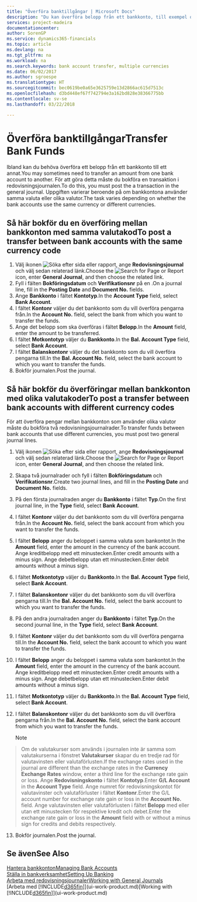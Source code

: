 ```yaml
---
title: "Överföra banktillgångar | Microsoft Docs"
description: "Du kan överföra belopp från ett bankkonto, till exempel olika valutor genom att bokföra transaktionen i redovisningsjournalen."
services: project-madeira
documentationcenter: 
author: SorenGP
ms.service: dynamics365-financials
ms.topic: article
ms.devlang: na
ms.tgt_pltfrm: na
ms.workload: na
ms.search.keywords: bank account transfer, multiple currencies
ms.date: 06/02/2017
ms.author: sgroespe
ms.translationtype: HT
ms.sourcegitcommit: bec0619be0a65e3625759e13d2866ac615d7513c
ms.openlocfilehash: d3bd448ef67f742794e3a162bd828e38366775bb
ms.contentlocale: sv-se
ms.lasthandoff: 03/22/2018

---
```

# <a name="transfer-bank-funds"></a><span data-ttu-id="acd0b-103">Överföra banktillgångar</span><span class="sxs-lookup"><span data-stu-id="acd0b-103">Transfer Bank Funds</span></span>
<span data-ttu-id="acd0b-104">Ibland kan du behöva överföra ett belopp från ett bankkonto till ett annat.</span><span class="sxs-lookup"><span data-stu-id="acd0b-104">You may sometimes need to transfer an amount from one bank account to another.</span></span> <span data-ttu-id="acd0b-105">För att göra detta måste du bokföra en transaktion i redovisningsjournalen.</span><span class="sxs-lookup"><span data-stu-id="acd0b-105">To do this, you must post the a transaction in the general journal.</span></span> <span data-ttu-id="acd0b-106">Uppgiften varierar beroende på om bankkontona använder samma valuta eller olika valutor.</span><span class="sxs-lookup"><span data-stu-id="acd0b-106">The task varies depending on whether the bank accounts use the same currency or different currencies.</span></span>

## <a name="to-post-a-transfer-between-bank-accounts-with-the-same-currency-code"></a><span data-ttu-id="acd0b-107">Så här bokför du en överföring mellan bankkonton med samma valutakod</span><span class="sxs-lookup"><span data-stu-id="acd0b-107">To post a transfer between bank accounts with the same currency code</span></span>
1. <span data-ttu-id="acd0b-108">Välj ikonen ![Söka efter sida eller rapport](media/ui-search/search_small.png "Ikonen Söka efter sida eller rapport"), ange **Redovisningsjournal** och välj sedan relaterad länk.</span><span class="sxs-lookup"><span data-stu-id="acd0b-108">Choose the ![Search for Page or Report](media/ui-search/search_small.png "Search for Page or Report icon") icon, enter **General Journal**, and then choose the related link.</span></span>
2. <span data-ttu-id="acd0b-109">Fyll i fälten **Bokföringsdatum** och **Verifikationsnr** på en .</span><span class="sxs-lookup"><span data-stu-id="acd0b-109">On a journal line, fill in the **Posting Date** and **Document No.** fields.</span></span>
3. <span data-ttu-id="acd0b-110">Ange **Bankkonto** i fältet **Kontotyp**.</span><span class="sxs-lookup"><span data-stu-id="acd0b-110">In the **Account Type** field, select **Bank Account**.</span></span>
4. <span data-ttu-id="acd0b-111">I fältet **Kontonr** väljer du det bankkonto som du vill överföra pengarna från.</span><span class="sxs-lookup"><span data-stu-id="acd0b-111">In the **Account No.** field, select the bank from which you want to transfer the funds.</span></span>
5. <span data-ttu-id="acd0b-112">Ange det belopp som ska överföras i fältet **Belopp**.</span><span class="sxs-lookup"><span data-stu-id="acd0b-112">In the **Amount** field, enter the amount to be transferred.</span></span>
6. <span data-ttu-id="acd0b-113">I fältet **Motkontotyp** väljer du **Bankkonto**.</span><span class="sxs-lookup"><span data-stu-id="acd0b-113">In the **Bal. Account Type** field, select **Bank Account**.</span></span>
7. <span data-ttu-id="acd0b-114">I fältet **Balanskontonr** väljer du det bankkonto som du vill överföra pengarna till.</span><span class="sxs-lookup"><span data-stu-id="acd0b-114">In the **Bal. Account No.** field, select the bank account to which you want to transfer the funds.</span></span>
8. <span data-ttu-id="acd0b-115">Bokför journalen.</span><span class="sxs-lookup"><span data-stu-id="acd0b-115">Post the journal.</span></span>

## <a name="to-post-a-transfer-between-bank-accounts-with-different-currency-codes"></a><span data-ttu-id="acd0b-116">Så här bokför du överföringar mellan bankkonton med olika valutakoder</span><span class="sxs-lookup"><span data-stu-id="acd0b-116">To post a transfer between bank accounts with different currency codes</span></span>
<span data-ttu-id="acd0b-117">För att överföra pengar mellan bankkonton som använder olika valutor måste du bokföra två redovisningsjournalrader.</span><span class="sxs-lookup"><span data-stu-id="acd0b-117">To transfer funds between bank accounts that use different currencies, you must post two general journal lines.</span></span>

1. <span data-ttu-id="acd0b-118">Välj ikonen ![Söka efter sida eller rapport](media/ui-search/search_small.png "Ikonen Söka efter sida eller rapport"), ange **Redovisningsjournal** och välj sedan relaterad länk.</span><span class="sxs-lookup"><span data-stu-id="acd0b-118">Choose the ![Search for Page or Report](media/ui-search/search_small.png "Search for Page or Report icon") icon, enter **General Journal**, and then choose the related link.</span></span>
2. <span data-ttu-id="acd0b-119">Skapa två journalrader och fyll i fälten **Bokföringsdatum** och **Verifikationsnr**.</span><span class="sxs-lookup"><span data-stu-id="acd0b-119">Create two journal lines, and fill in the **Posting Date** and **Document No.** fields.</span></span>
3. <span data-ttu-id="acd0b-120">På den första journalraden anger du **Bankkonto** i fältet **Typ**.</span><span class="sxs-lookup"><span data-stu-id="acd0b-120">On the first journal line, in the **Type** field, select **Bank Account**.</span></span>
4. <span data-ttu-id="acd0b-121">I fältet **Kontonr** väljer du det bankkonto som du vill överföra pengarna från.</span><span class="sxs-lookup"><span data-stu-id="acd0b-121">In the **Account No.** field, select the bank account from which you want to transfer the funds.</span></span>
5. <span data-ttu-id="acd0b-122">I fältet **Belopp** anger du beloppet i samma valuta som bankontot.</span><span class="sxs-lookup"><span data-stu-id="acd0b-122">In the **Amount** field, enter the amount in the currency of the bank account.</span></span> <span data-ttu-id="acd0b-123">Ange kreditbelopp med ett minustecken.</span><span class="sxs-lookup"><span data-stu-id="acd0b-123">Enter credit amounts with a minus sign.</span></span> <span data-ttu-id="acd0b-124">Ange debetbelopp utan ett minustecken.</span><span class="sxs-lookup"><span data-stu-id="acd0b-124">Enter debit amounts without a minus sign.</span></span>
6. <span data-ttu-id="acd0b-125">I fältet **Motkontotyp** väljer du **Bankkonto**.</span><span class="sxs-lookup"><span data-stu-id="acd0b-125">In the **Bal. Account Type** field, select **Bank Account**.</span></span>
7. <span data-ttu-id="acd0b-126">I fältet **Balanskontonr** väljer du det bankkonto som du vill överföra pengarna till.</span><span class="sxs-lookup"><span data-stu-id="acd0b-126">In the **Bal. Account No.** field, select the bank account to which you want to transfer the funds.</span></span>
8. <span data-ttu-id="acd0b-127">På den andra journalraden anger du **Bankkonto** i fältet **Typ**.</span><span class="sxs-lookup"><span data-stu-id="acd0b-127">On the second journal line, in the **Type** field, select **Bank Account**.</span></span>
9. <span data-ttu-id="acd0b-128">I fältet **Kontonr** väljer du det bankkonto som du vill överföra pengarna till.</span><span class="sxs-lookup"><span data-stu-id="acd0b-128">In the **Account No.** field, select the bank account to which you want to transfer the funds.</span></span>
10. <span data-ttu-id="acd0b-129">I fältet **Belopp** anger du beloppet i samma valuta som bankontot.</span><span class="sxs-lookup"><span data-stu-id="acd0b-129">In the **Amount** field, enter the amount in the currency of the bank account.</span></span> <span data-ttu-id="acd0b-130">Ange kreditbelopp med ett minustecken.</span><span class="sxs-lookup"><span data-stu-id="acd0b-130">Enter credit amounts with a minus sign.</span></span> <span data-ttu-id="acd0b-131">Ange debetbelopp utan ett minustecken.</span><span class="sxs-lookup"><span data-stu-id="acd0b-131">Enter debit amounts without a minus sign.</span></span>
11. <span data-ttu-id="acd0b-132">I fältet **Motkontotyp** väljer du **Bankkonto**.</span><span class="sxs-lookup"><span data-stu-id="acd0b-132">In the **Bal. Account Type** field, select **Bank Account**.</span></span>  
12. <span data-ttu-id="acd0b-133">I fältet **Balanskontonr** väljer du det bankkonto som du vill överföra pengarna från.</span><span class="sxs-lookup"><span data-stu-id="acd0b-133">In the **Bal. Account No.** field, select the bank account from which you want to transfer the funds.</span></span>

    > [!NOTE]  
>   <span data-ttu-id="acd0b-134">Om de valutakurser som används i journalen inte är samma som valutakurserna i fönstret **Valutakurser** skapar du en tredje rad för valutavinsten eller valutaförlusten.</span><span class="sxs-lookup"><span data-stu-id="acd0b-134">If the exchange rates used in the journal are different than the exchange rates in the **Currency Exchange Rates** window, enter a third line for the exchange rate gain or loss.</span></span> <span data-ttu-id="acd0b-135">Ange **Redovisningskonto** i fältet **Kontotyp**.</span><span class="sxs-lookup"><span data-stu-id="acd0b-135">Enter **G/L Account** in the **Account Type** field.</span></span> <span data-ttu-id="acd0b-136">Ange numret för redovisningskontot för valutavinster och valutaförluster i fältet **Kontonr**.</span><span class="sxs-lookup"><span data-stu-id="acd0b-136">Enter the G/L account number for exchange rate gain or loss in the **Account No.** field.</span></span> <span data-ttu-id="acd0b-137">Ange valutavinsten eller valutaförlusten i fältet **Belopp** med eller utan ett minustecken för respektive kredit och debet.</span><span class="sxs-lookup"><span data-stu-id="acd0b-137">Enter the exchange rate gain or loss in the **Amount** field with or without a minus sign for credits and debits respectively.</span></span>
13. <span data-ttu-id="acd0b-138">Bokför journalen.</span><span class="sxs-lookup"><span data-stu-id="acd0b-138">Post the journal.</span></span>

## <a name="see-also"></a><span data-ttu-id="acd0b-139">Se även</span><span class="sxs-lookup"><span data-stu-id="acd0b-139">See Also</span></span>
[<span data-ttu-id="acd0b-140">Hantera bankkonton</span><span class="sxs-lookup"><span data-stu-id="acd0b-140">Managing Bank Accounts</span></span>](bank-manage-bank-accounts.md)  
[<span data-ttu-id="acd0b-141">Ställa in bankverksamhet</span><span class="sxs-lookup"><span data-stu-id="acd0b-141">Setting Up Banking</span></span>](bank-setup-banking.md)  
[<span data-ttu-id="acd0b-142">Arbeta med redovisningsjournaler</span><span class="sxs-lookup"><span data-stu-id="acd0b-142">Working with General Journals</span></span>](ui-work-general-journals.md)  
<span data-ttu-id="acd0b-143">[Arbeta med [!INCLUDE[d365fin](includes/d365fin_md.md)]](ui-work-product.md)</span><span class="sxs-lookup"><span data-stu-id="acd0b-143">[Working with [!INCLUDE[d365fin](includes/d365fin_md.md)]](ui-work-product.md)</span></span>

